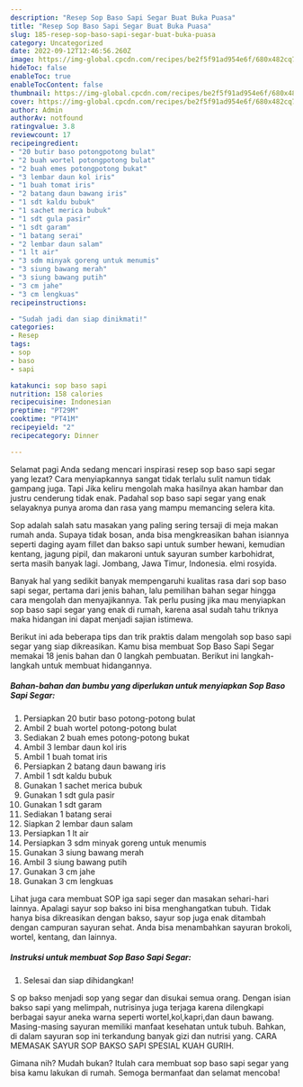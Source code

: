```yaml
---
description: "Resep Sop Baso Sapi Segar Buat Buka Puasa"
title: "Resep Sop Baso Sapi Segar Buat Buka Puasa"
slug: 185-resep-sop-baso-sapi-segar-buat-buka-puasa
category: Uncategorized
date: 2022-09-12T12:46:56.260Z
image: https://img-global.cpcdn.com/recipes/be2f5f91ad954e6f/680x482cq70/sop-baso-sapi-segar-foto-resep-utama.jpg
hideToc: false
enableToc: true
enableTocContent: false
thumbnail: https://img-global.cpcdn.com/recipes/be2f5f91ad954e6f/680x482cq70/sop-baso-sapi-segar-foto-resep-utama.jpg
cover: https://img-global.cpcdn.com/recipes/be2f5f91ad954e6f/680x482cq70/sop-baso-sapi-segar-foto-resep-utama.jpg
author: Admin
authorAv: notfound
ratingvalue: 3.8
reviewcount: 17
recipeingredient:
- "20 butir baso potongpotong bulat"
- "2 buah wortel potongpotong bulat"
- "2 buah emes potongpotong bukat"
- "3 lembar daun kol iris"
- "1 buah tomat iris"
- "2 batang daun bawang iris"
- "1 sdt kaldu bubuk"
- "1 sachet merica bubuk"
- "1 sdt gula pasir"
- "1 sdt garam"
- "1 batang serai"
- "2 lembar daun salam"
- "1 lt air"
- "3 sdm minyak goreng untuk menumis"
- "3 siung bawang merah"
- "3 siung bawang putih"
- "3 cm jahe"
- "3 cm lengkuas"
recipeinstructions:

- "Sudah jadi dan siap dinikmati!"
categories:
- Resep
tags:
- sop
- baso
- sapi

katakunci: sop baso sapi 
nutrition: 158 calories
recipecuisine: Indonesian
preptime: "PT29M"
cooktime: "PT41M"
recipeyield: "2"
recipecategory: Dinner

---
```



Selamat pagi Anda sedang mencari inspirasi resep sop baso sapi segar yang lezat? Cara menyiapkannya sangat tidak terlalu sulit namun tidak gampang juga. Tapi Jika keliru mengolah maka hasilnya akan hambar dan justru cenderung tidak enak. Padahal sop baso sapi segar yang enak selayaknya punya aroma dan rasa yang mampu memancing selera kita.


Sop adalah salah satu masakan yang paling sering tersaji di meja makan rumah anda. Supaya tidak bosan, anda bisa mengkreasikan bahan isiannya seperti daging ayam fillet dan bakso sapi untuk sumber hewani, kemudian kentang, jagung pipil, dan makaroni untuk sayuran sumber karbohidrat, serta masih banyak lagi. Jombang, Jawa Timur, Indonesia. elmi rosyida.

Banyak hal yang sedikit banyak mempengaruhi kualitas rasa dari sop baso sapi segar, pertama dari jenis bahan, lalu pemilihan bahan segar hingga cara mengolah dan menyajikannya. Tak perlu pusing jika mau menyiapkan sop baso sapi segar yang enak di rumah, karena asal sudah tahu triknya maka hidangan ini dapat menjadi sajian istimewa.


Berikut ini ada beberapa tips dan trik praktis dalam mengolah sop baso sapi segar yang siap dikreasikan. Kamu bisa membuat Sop Baso Sapi Segar memakai 18 jenis bahan dan 0 langkah pembuatan. Berikut ini langkah-langkah untuk membuat hidangannya.

<!--inarticleads1-->

##### Bahan-bahan dan bumbu yang diperlukan untuk menyiapkan Sop Baso Sapi Segar:

1. Persiapkan 20 butir baso potong-potong bulat
1. Ambil 2 buah wortel potong-potong bulat
1. Sediakan 2 buah emes potong-potong bukat
1. Ambil 3 lembar daun kol iris
1. Ambil 1 buah tomat iris
1. Persiapkan 2 batang daun bawang iris
1. Ambil 1 sdt kaldu bubuk
1. Gunakan 1 sachet merica bubuk
1. Gunakan 1 sdt gula pasir
1. Gunakan 1 sdt garam
1. Sediakan 1 batang serai
1. Siapkan 2 lembar daun salam
1. Persiapkan 1 lt air
1. Persiapkan 3 sdm minyak goreng untuk menumis
1. Gunakan 3 siung bawang merah
1. Ambil 3 siung bawang putih
1. Gunakan 3 cm jahe
1. Gunakan 3 cm lengkuas


Lihat juga cara membuat SOP iga sapi seger dan masakan sehari-hari lainnya. Apalagi sayur sop bakso ini bisa menghangatkan tubuh. Tidak hanya bisa dikreasikan dengan bakso, sayur sop juga enak ditambah dengan campuran sayuran sehat. Anda bisa menambahkan sayuran brokoli, wortel, kentang, dan lainnya. 

<!--inarticleads2-->

##### Instruksi untuk membuat Sop Baso Sapi Segar:


1. Selesai dan siap dihidangkan!

S op bakso menjadi sop yang segar dan disukai semua orang. Dengan isian bakso sapi yang melimpah, nutrisinya juga terjaga karena dilengkapi berbagai sayur aneka warna seperti wortel,kol,kapri,dan daun bawang. Masing-masing sayuran memiliki manfaat kesehatan untuk tubuh. Bahkan, di dalam sayuran sop ini terkandung banyak gizi dan nutrisi yang. CARA MEMASAK SAYUR SOP BAKSO SAPI SPESIAL KUAH GURIH. 

Gimana nih? Mudah bukan? Itulah cara membuat sop baso sapi segar yang bisa kamu lakukan di rumah. Semoga bermanfaat dan selamat mencoba!

